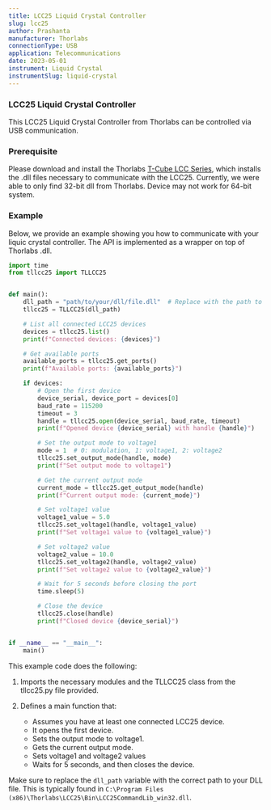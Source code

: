 ```yaml
---
title: LCC25 Liquid Crystal Controller 
slug: lcc25
author: Prashanta
manufacturer: Thorlabs
connectionType: USB
application: Telecommunications
date: 2023-05-01
instrument: Liquid Crystal
instrumentSlug: liquid-crystal
---
```


### **LCC25 Liquid Crystal Controller**
This LCC25 Liquid Crystal Controller from Thorlabs can be controlled via USB communication.

### **Prerequisite**
Please download and install the Thorlabs [T-Cube LCC Series](https://www.thorlabs.com/software_pages/viewsoftwarepage.cfm?code=LCC25), which installs the .dll files necessary to communicate with the LCC25. Currently, we were able to only find 32-bit dll from Thorlabs. Device may not work for 64-bit system.

### **Example**
 Below, we provide an example showing you how to communicate with your liquic crystal controller. The API is implemented as a wrapper on top of Thorlabs .dll.

```python
import time
from tllcc25 import TLLCC25


def main():
    dll_path = "path/to/your/dll/file.dll"  # Replace with the path to your DLL file. LCC25CommandLib_win32.dll for 32-bit system.
    tllcc25 = TLLCC25(dll_path)

    # List all connected LCC25 devices
    devices = tllcc25.list()
    print(f"Connected devices: {devices}")

    # Get available ports
    available_ports = tllcc25.get_ports()
    print(f"Available ports: {available_ports}")

    if devices:
        # Open the first device
        device_serial, device_port = devices[0]
        baud_rate = 115200
        timeout = 3
        handle = tllcc25.open(device_serial, baud_rate, timeout)
        print(f"Opened device {device_serial} with handle {handle}")

        # Set the output mode to voltage1
        mode = 1  # 0: modulation, 1: voltage1, 2: voltage2
        tllcc25.set_output_mode(handle, mode)
        print(f"Set output mode to voltage1")

        # Get the current output mode
        current_mode = tllcc25.get_output_mode(handle)
        print(f"Current output mode: {current_mode}")

        # Set voltage1 value
        voltage1_value = 5.0
        tllcc25.set_voltage1(handle, voltage1_value)
        print(f"Set voltage1 value to {voltage1_value}")

        # Set voltage2 value
        voltage2_value = 10.0
        tllcc25.set_voltage2(handle, voltage2_value)
        print(f"Set voltage2 value to {voltage2_value}")

        # Wait for 5 seconds before closing the port
        time.sleep(5)

        # Close the device
        tllcc25.close(handle)
        print(f"Closed device {device_serial}")


if __name__ == "__main__":
    main()
```

This example code does the following:

1. Imports the necessary modules and the TLLCC25 class from the tllcc25.py file provided.

2. Defines a main function that:
    - Assumes you have at least one connected LCC25 device. 
    - It opens the first device.
    - Sets the output mode to voltage1.
    - Gets the current output mode.
    - Sets voltage1 and voltage2 values
    - Waits for 5 seconds, and then closes the device.

Make sure to replace the `dll_path` variable with the correct path to your DLL file. This is typically found in `C:\Program Files (x86)\Thorlabs\LCC25\Bin\LCC25CommandLib_win32.dll`.
